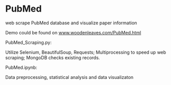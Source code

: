 # PubMed
web scrape PubMed database and visualize paper information

Demo could be found on www.woodenleaves.com/PubMed.html

PubMed_Scraping.py: 

Utilize Selenium, BeautifulSoup, Requests; Multiprocessing to speed up web scraping; MongoDB checks existing records.

PubMed.ipynb: 

Data preprocessing, statistical analysis and data visualizaton
